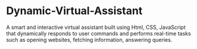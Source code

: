 # Dynamic-Virtual-Assistant
A smart and interactive virtual assistant built using Html, CSS, JavaScript that dynamically responds to user commands and performs real-time tasks such as opening websites, fetching information, answering queries.
